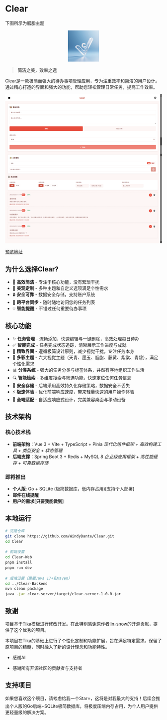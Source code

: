 # Clear

下图所示为胭脂主题
<p align="center">
  <img alt="Clear" src="./Clear-Web/public/favicon.svg" width="100">
</p>

> **简洁之美，效率之选**

Clear是一款极简而强大的待办事项管理应用，专为注重效率和简洁的用户设计。通过精心打造的界面和强大的功能，帮助您轻松管理日常任务，提高工作效率。

![主页预览](./docs/img/index.png)

[预览地址](https://clear.1wind.cn/)

## 为什么选择Clear?

- 🚀 **高效简洁** - 专注于核心功能，没有繁琐干扰
- 🎨 **美观定制** - 多种主题和自定义选项满足个性需求
- 🔒 **安全可靠** - 数据安全存储，支持账户系统
- 🔄 **跨平台同步** - 随时随地访问您的任务列表
- 💡 **智能提醒** - 不错过任何重要待办事项

## 核心功能

- ✨ **任务管理** - 流畅添加、快速编辑与一键删除，高效处理每日待办
- ✅ **智能完成** - 任务完成状态追踪，清晰展示工作进度与成就
- 🎨 **精致界面** - 遵循极简设计原则，减少视觉干扰，专注任务本身
- 🌈 **多彩主题** - 六大视觉主题（天青、墨玉、胭脂、藤黄、紫棠、青碧），满足个性化需求
- 📊 **分类系统** - 强大的任务分类与标签体系，井然有序地组织工作生活
- 🔍 **智能检索** - 多维度搜索与筛选功能，快速定位任何任务信息
- 💾 **安全存储** - 后端采用高效持久化存储策略，数据安全不丢失
- ⚡ **极速体验** - 优化前端响应速度，带来轻量快速的用户操作体验
- 📱 **全端适配** - 自适应响应式设计，完美兼容桌面与移动设备

## 技术架构

### 核心技术栈
- **前端架构**：Vue 3 + Vite + TypeScript + Pinia
  *现代化组件框架 + 高效构建工具 + 类型安全 + 状态管理*
- **后端支撑**：Spring Boot 3 + Redis + MySQL 8
  *企业级应用框架 + 高性能缓存 + 可靠数据存储*

### 即将推出
- **个人版**: Go + SQLite (极简数据库，低内存占用)[支持个人部署]
- **邮件在线提醒**
- **用户的需求[只要我能做到]**

## 本地运行

```bash
# 克隆仓库
git clone https://github.com/WindyDante/Clear.git
cd Clear

# 前端设置
cd Clear-Web
pnpm install
pnpm run dev

# 后端设置（需要Java 17+和Maven）
cd ../Clear-Backend
mvn clean package
java -jar clear-server/target/clear-server-1.0.0.jar
```

## 致谢

项目基于[Tika](https://github.com/lin-snow/Tika)模板进行修改开发。在此特别感谢原作者[lin-snow](https://github.com/lin-snow)的开源贡献，提供了这个优秀的项目。

本项目在Tika的基础上进行了个性化定制和功能扩展，旨在满足特定需求。保留了原项目的精髓，同时融入了新的设计理念和功能特性。

- 感谢AI

- 感谢所有开源社区的贡献者与支持者  

## 支持项目

如果您喜欢这个项目，请考虑给我一个Star⭐，这将是对我最大的支持！后续会推出个人版的Go后端+SQLite极简数据库，将极度压缩内存占用，为个人用户提供更轻量级的解决方案。

